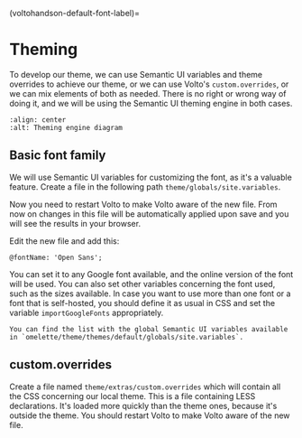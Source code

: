 (voltohandson-default-font-label)=

# Theming

To develop our theme, we can use Semantic UI variables and theme overrides to achieve our theme, or we can use Volto's `custom.overrides`, or we can mix elements of both as needed.
There is no right or wrong way of doing it, and we will be using the Semantic UI theming engine in both cases.

```{image} _static/theming_engine.png
:align: center
:alt: Theming engine diagram
```

## Basic font family

We will use Semantic UI variables for customizing the font, as it's a valuable feature.
Create a file in the following path `theme/globals/site.variables`.

Now you need to restart Volto to make Volto aware of the new file. From now on changes in this file will be automatically applied upon save and you will see the results in your browser.

Edit the new file and add this:

```less
@fontName: 'Open Sans';
```

You can set it to any Google font available, and the online version of the font will be used.
You can also set other variables concerning the font used, such as the sizes available.
In case you want to use more than one font or a font that is self-hosted,
you should define it as usual in CSS and set the variable `importGoogleFonts` appropriately.

```{tip}
You can find the list with the global Semantic UI variables available in `omelette/theme/themes/default/globals/site.variables`.
```

## custom.overrides

Create a file named `theme/extras/custom.overrides` which will contain all the CSS concerning our local theme.
This is a file containing LESS declarations. It's loaded more quickly than the theme ones, because it's outside the theme.
You should restart Volto to make Volto aware of the new file.
